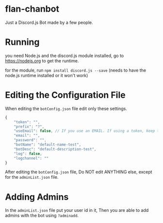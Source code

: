 # flan-chanbot
Just a Discord.js Bot made by a few people.

# Running

you need Node.js and the discord.js module installed, go to https://nodejs.org to get the runtime.

for the module, run ``npm install discord.js --save`` (needs to have the node.js runtime installed or it won't work)

# Editing the Configuration File

When editing the ``botConfig.json`` file edit only these settings.

```js
{
	"token": "", 
	"prefix": "?",
	"useEmail": false, // If you use an EMAIL. If using a token, keep this disabled.
	"email": "",
	"password": "",
	"botName": "default-name-test",
	"botDesc": "default-description-test",
	"log": false,
	"logchannel": ""
}
```

After editing the ``botConfig.json`` file, Do NOT edit ANYTHING else, except for the ``adminList.json`` file. 

# Adding Admins
In the ``adminList.json`` file put your user id in it, Then you are able to add admins with the bot using ``?adminadd``.


